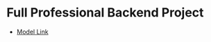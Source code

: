 # Full Professional Backend Project

- [Model Link](https://app.eraser.io/workspace/YtPqZ1VogxGy1jzIDkzj?origin=share)
